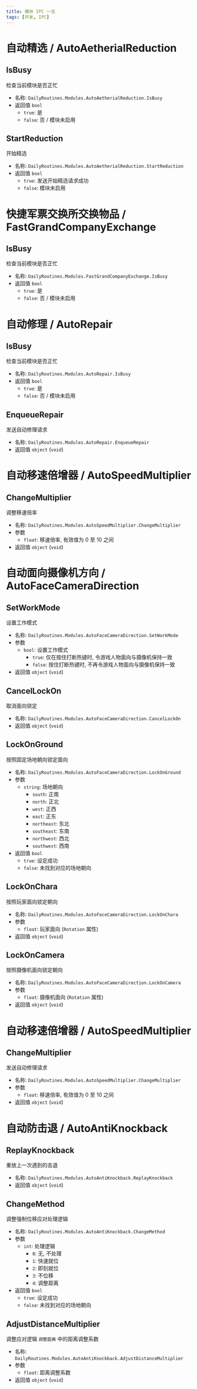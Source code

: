 ```yaml
---
title: 模块 IPC 一览
tags: [开发, IPC]
---
```


# 自动精选 / AutoAetherialReduction

## IsBusy

检查当前模块是否正忙

- 名称: `DailyRoutines.Modules.AutoAetherialReduction.IsBusy`
- 返回值 `bool`
  - `true`: 是
  - `false`: 否 / 模块未启用

## StartReduction

开始精选

- 名称: `DailyRoutines.Modules.AutoAetherialReduction.StartReduction`
- 返回值 `bool`
    - `true`: 发送开始精选请求成功
    - `false`: 模块未启用

# 快捷军票交换所交换物品 / FastGrandCompanyExchange

## IsBusy

检查当前模块是否正忙

- 名称: `DailyRoutines.Modules.FastGrandCompanyExchange.IsBusy`
- 返回值 `bool`
  - `true`: 是
  - `false`: 否 / 模块未启用

# 自动修理 / AutoRepair

## IsBusy

检查当前模块是否正忙

- 名称: `DailyRoutines.Modules.AutoRepair.IsBusy`
- 返回值 `bool`
  - `true`: 是
  - `false`: 否 / 模块未启用

## EnqueueRepair

发送自动修理请求

- 名称: `DailyRoutines.Modules.AutoRepair.EnqueueRepair`
- 返回值 `object` (`void`)

# 自动移速倍增器 / AutoSpeedMultiplier

## ChangeMultiplier

调整移速倍率

- 名称: `DailyRoutines.Modules.AutoSpeedMultiplier.ChangeMultiplier`
- 参数
  - `float`: 移速倍率, 有效值为 0 至 10 之间
- 返回值 `object` (`void`)

# 自动面向摄像机方向 / AutoFaceCameraDirection

## SetWorkMode

设置工作模式

- 名称: `DailyRoutines.Modules.AutoFaceCameraDirection.SetWorkMode`
- 参数
  - `bool`: 设置工作模式
    - `true`: 仅在按住打断热键时, 令游戏人物面向与摄像机保持一致
    - `false`: 按住打断热键时, 不再令游戏人物面向与摄像机保持一致
- 返回值 `object` (`void`)

## CancelLockOn

取消面向锁定

- 名称: `DailyRoutines.Modules.AutoFaceCameraDirection.CancelLockOn`
- 返回值 `object` (`void`)

## LockOnGround

按照固定场地朝向锁定面向

- 名称: `DailyRoutines.Modules.AutoFaceCameraDirection.LockOnGround`
- 参数
  - `string`: 场地朝向
    - `south`: 正南
    - `north`: 正北
    - `west`: 正西
    - `east`: 正东
    - `northeast`: 东北
    - `southeast`: 东南
    - `northwest`: 西北
    - `southwest`: 西南
- 返回值 `bool`
  - `true`: 设定成功
  - `false`: 未找到对应的场地朝向

## LockOnChara

按照玩家面向锁定朝向

- 名称: `DailyRoutines.Modules.AutoFaceCameraDirection.LockOnChara`
- 参数
  - `float`: 玩家面向 (`Rotation` 属性)
- 返回值 `object` (`void`)

## LockOnCamera

按照摄像机面向锁定朝向

- 名称: `DailyRoutines.Modules.AutoFaceCameraDirection.LockOnCamera`
- 参数
  - `float`: 摄像机面向 (`Rotation` 属性)
- 返回值 `object` (`void`)

# 自动移速倍增器 / AutoSpeedMultiplier

## ChangeMultiplier

发送自动修理请求

- 名称: `DailyRoutines.Modules.AutoSpeedMultiplier.ChangeMultiplier`
- 参数
  - `float`: 移速倍率, 有效值为 0 至 10 之间
- 返回值 `object` (`void`)

# 自动防击退 / AutoAntiKnockback

## ReplayKnockback

重放上一次遇到的击退

- 名称: `DailyRoutines.Modules.AutoAntiKnockback.ReplayKnockback`
- 返回值 `object` (`void`)

## ChangeMethod

调整强制位移应对处理逻辑

- 名称: `DailyRoutines.Modules.AutoAntiKnockback.ChangeMethod`
- 参数
  - `int`: 处理逻辑
    - `0`: 无, 不处理
    - `1`: 快速就位
    - `2`: 即刻就位
    - `3`: 不位移
    - `4`: 调整距离
- 返回值 `bool`
  - `true`: 设定成功
  - `false`: 未找到对应的场地朝向

## AdjustDistanceMultiplier

调整应对逻辑 `调整距离` 中的距离调整系数

- 名称: `DailyRoutines.Modules.AutoAntiKnockback.AdjustDistanceMultiplier`
- 参数
  - `float`: 距离调整系数
- 返回值 `object` (`void`)